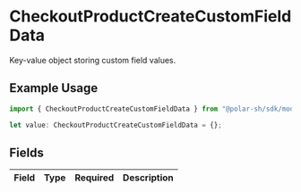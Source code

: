 # CheckoutProductCreateCustomFieldData

Key-value object storing custom field values.

## Example Usage

```typescript
import { CheckoutProductCreateCustomFieldData } from "@polar-sh/sdk/models/components";

let value: CheckoutProductCreateCustomFieldData = {};
```

## Fields

| Field       | Type        | Required    | Description |
| ----------- | ----------- | ----------- | ----------- |